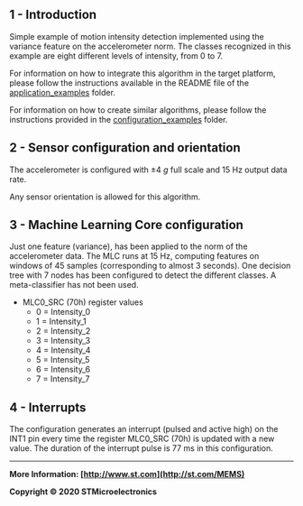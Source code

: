 ## 1 - Introduction

Simple example of motion intensity detection implemented using the variance feature on the accelerometer norm. 
The classes recognized in this example are eight different levels of intensity, from 0 to 7.

For information on how to integrate this algorithm in the target platform, please follow the instructions available in the README file of the [application_examples]( https://github.com/STMicroelectronics/STMems_Machine_Learning_Core/tree/master/application_examples ) folder. 

For information on how to create similar algorithms, please follow the instructions provided in the [configuration_examples]( https://github.com/STMicroelectronics/STMems_Machine_Learning_Core/tree/master/configuration_examples ) folder.   

## 2 - Sensor configuration and orientation

The accelerometer is configured with ±4 *g* full scale and 15 Hz output data rate.

Any sensor orientation is allowed for this algorithm.

## 3 - Machine Learning Core configuration

Just one feature (variance), has been applied to the norm of the accelerometer data.
The MLC runs at 15 Hz, computing features on windows of 45 samples (corresponding to almost 3 seconds).
One decision tree with 7 nodes has been configured to detect the different classes.
A meta-classifier has not been used.  

- MLC0_SRC (70h) register values
  - 0 = Intensity_0
  - 1 = Intensity_1
  - 2 = Intensity_2
  - 3 = Intensity_3
  - 4 = Intensity_4
  - 5 = Intensity_5
  - 6 = Intensity_6
  - 7 = Intensity_7


## 4 - Interrupts

The configuration generates an interrupt (pulsed and active high) on the INT1 pin every time the register MLC0_SRC (70h) is updated with a new value. The duration of the interrupt pulse is 77 ms in this configuration.

------

**More Information: [http://www.st.com](http://st.com/MEMS)**

**Copyright © 2020 STMicroelectronics**
